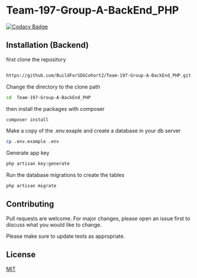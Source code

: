 # Team-197-Group-A-BackEnd_PHP

[![Codacy Badge](https://api.codacy.com/project/badge/Grade/f81290d95ddb4c1e931dd11c20e4f8a2)](https://app.codacy.com/gh/BuildForSDGCohort2/Team-197-Group-A-BackEnd_PHP?utm_source=github.com&utm_medium=referral&utm_content=BuildForSDGCohort2/Team-197-Group-A-BackEnd_PHP&utm_campaign=Badge_Grade_Dashboard)

## Installation (Backend)

first clone the repository
```bash

https://github.com/BuildForSDGCohort2/Team-197-Group-A-BackEnd_PHP.git
```

Change the directory to the clone path

```bash
cd  Team-197-Group-A-BackEnd_PHP
```
then install the packages with composer

```bash
composer install
```
Make a copy of the .env.exaple and create a database in your db server

```bash
cp .env.example .env
```
Generate app key

```bash
php artisan key:generate

```
Run the database migrations to create the tables
```bash
php artisan migrate

```

## Contributing
Pull requests are welcome. For major changes, please open an issue first to discuss what you would like to change.

Please make sure to update tests as appropriate.

## License
[MIT](https://choosealicense.com/licenses/mit/)
